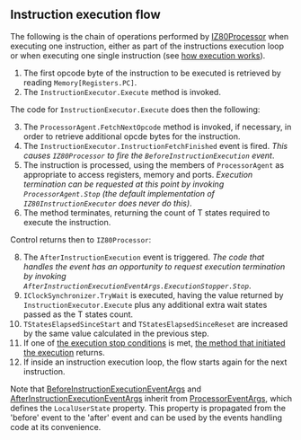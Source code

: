 ## Instruction execution flow ##

The following is the chain of operations performed by [IZ80Processor](../Main/IZ80Processor.cs) when executing one instruction, either as part of the instructions execution loop or when executing one single instruction (see [how execution works](HowExecutionWorks.md)).

1. The first opcode byte of the instruction to be executed is retrieved by reading `Memory[Registers.PC]`.
2. The `InstructionExecutor.Execute` method is invoked.

The code for `InstructionExecutor.Execute` does then the following:

3. The `ProcessorAgent.FetchNextOpcode` method is invoked, if necessary, in order to retrieve additional opcde bytes for the instruction.
4. The `InstructionExecutor.InstructionFetchFinished` event is fired. _This causes `IZ80Processor` to fire the `BeforeInstructionExecution` event_.
6. The instruction is processed, using the members of `ProcessorAgent` as appropriate to access registers, memory and ports. _Execution termination can be requested at this point by invoking `ProcessorAgent.Stop` (the default implementation of `IZ80InstructionExecutor` does never do this)_. 
7. The method terminates, returning the count of T states required to execute the instruction.

Control returns then to `IZ80Processor`:

8. The `AfterInstructionExecution` event is triggered. _The code that handles the event has an opportunity to request execution termination by invoking `AfterInstructionExecutionEventArgs.ExecutionStopper.Stop`_.
8. `IClockSynchronizer.TryWait` is executed, having the value returned by `InstructionExecutor.Execute` plus any additional extra wait states passed as the T states count.
9. `TStatesElapsedSinceStart` and `TStatesElapsedSinceReset` are increased by the same value calculated in the previous step.
10. If one of [the execution stop conditions](StopConditions.md) is met, [the method that initiated the execution](HowExecutionWorks.md) returns.
11. If inside an instruction execution loop, the flow starts again for the next instruction.

Note that [BeforeInstructionExecutionEventArgs](../Main/EventArgs/BeforeInstructionExecutionEventArgs.cs) and   [AfterInstructionExecutionEventArgs](../Main/EventArgs/AfterInstructionExecutionEventArgs.cs) inherit from [ProcessorEventArgs](../Main/EventArgs/ProcessorEventArgs.cs), which defines the `LocalUserState` property. This property is propagated from the 'before' event to the 'after' event and can be used by the events handling code at its convenience.